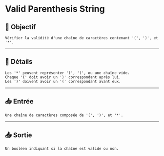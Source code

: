 # Valid Parenthesis String

## 🎯 Objectif

    Vérifier la validité d'une chaîne de caractères contenant '(', ')', et '*'.

---

## 📝 Détails

    Les '*' peuvent représenter '(', ')', ou une chaîne vide.
    Chaque '(' doit avoir un ')' correspondant après lui.
    Les ')' doivent avoir un '(' correspondant avant eux.

---

## 📥 Entrée

    Une chaîne de caractères composée de '(', ')', et '*'.

---

## 📤 Sortie

    Un booléen indiquant si la chaîne est valide ou non.

